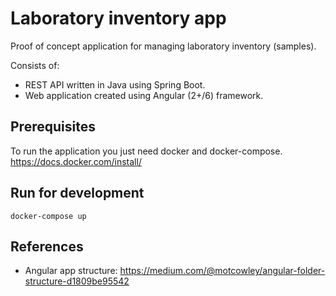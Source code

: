 # Laboratory inventory app

Proof of concept application for managing laboratory inventory (samples).

Consists of:
- REST API written in Java using Spring Boot.
- Web application created using Angular (2+/6) framework.

## Prerequisites
To run the application you just need docker and docker-compose.
https://docs.docker.com/install/

## Run for development

```
docker-compose up
```

## References
- Angular app structure: https://medium.com/@motcowley/angular-folder-structure-d1809be95542